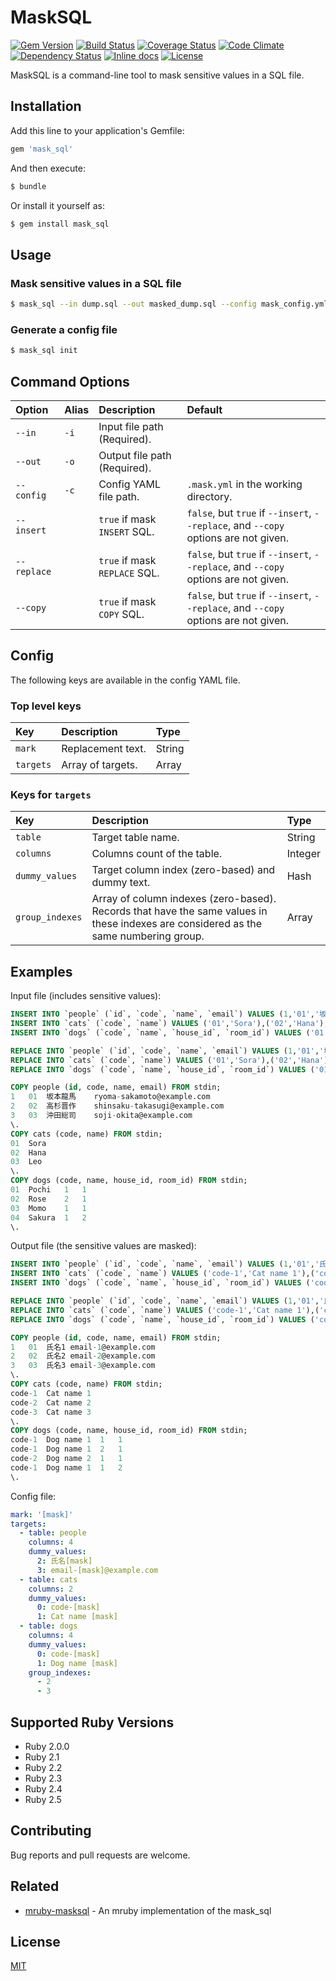# MaskSQL

[![Gem Version](https://badge.fury.io/rb/mask_sql.svg)](https://badge.fury.io/rb/mask_sql)
[![Build Status](https://travis-ci.org/emsk/mask_sql.svg?branch=master)](https://travis-ci.org/emsk/mask_sql)
[![Coverage Status](https://coveralls.io/repos/github/emsk/mask_sql/badge.svg?branch=master)](https://coveralls.io/github/emsk/mask_sql)
[![Code Climate](https://codeclimate.com/github/emsk/mask_sql/badges/gpa.svg)](https://codeclimate.com/github/emsk/mask_sql)
[![Dependency Status](https://gemnasium.com/badges/github.com/emsk/mask_sql.svg)](https://gemnasium.com/github.com/emsk/mask_sql)
[![Inline docs](http://inch-ci.org/github/emsk/mask_sql.svg?branch=master)](http://inch-ci.org/github/emsk/mask_sql)
[![License](https://img.shields.io/badge/license-MIT-blue.svg)](LICENSE.txt)

MaskSQL is a command-line tool to mask sensitive values in a SQL file.

## Installation

Add this line to your application's Gemfile:

```ruby
gem 'mask_sql'
```

And then execute:

```sh
$ bundle
```

Or install it yourself as:

```sh
$ gem install mask_sql
```

## Usage

### Mask sensitive values in a SQL file

```sh
$ mask_sql --in dump.sql --out masked_dump.sql --config mask_config.yml
```

### Generate a config file

```sh
$ mask_sql init
```

## Command Options

| Option | Alias | Description | Default |
| :----- | :---- | :---------- | :------ |
| `--in` | `-i` | Input file path (Required). | |
| `--out` | `-o` | Output file path (Required). | |
| `--config` | `-c` | Config YAML file path. | `.mask.yml` in the working directory. |
| `--insert` | | `true` if mask `INSERT` SQL. | `false`, but `true` if `--insert`, `--replace`, and `--copy` options are not given. |
| `--replace` | | `true` if mask `REPLACE` SQL. | `false`, but `true` if `--insert`, `--replace`, and `--copy` options are not given. |
| `--copy` | | `true` if mask `COPY` SQL. | `false`, but `true` if `--insert`, `--replace`, and `--copy` options are not given. |

## Config

The following keys are available in the config YAML file.

### Top level keys

| Key | Description | Type |
| :-- | :---------- | :--- |
| `mark` | Replacement text. | String |
| `targets` | Array of targets. | Array |

### Keys for `targets`

| Key | Description | Type |
| :-- | :---------- | :--- |
| `table` | Target table name. | String |
| `columns` | Columns count of the table. | Integer |
| `dummy_values` | Target column index (zero-based) and dummy text. | Hash |
| `group_indexes` | Array of column indexes (zero-based).<br>Records that have the same values in these indexes are considered as the same numbering group. | Array |

## Examples

Input file (includes sensitive values):

```sql
INSERT INTO `people` (`id`, `code`, `name`, `email`) VALUES (1,'01','坂本龍馬','ryoma-sakamoto@example.com'),(2,'02','高杉晋作','shinsaku-takasugi@example.com'),(3,'03','沖田総司','soji-okita@example.com');
INSERT INTO `cats` (`code`, `name`) VALUES ('01','Sora'),('02','Hana'),('03','Leo');
INSERT INTO `dogs` (`code`, `name`, `house_id`, `room_id`) VALUES ('01','Pochi',1,1),('02','Rose',2,1),('03','Momo',1,1),('04','Sakura',1,2);

REPLACE INTO `people` (`id`, `code`, `name`, `email`) VALUES (1,'01','坂本龍馬','ryoma-sakamoto@example.com'),(2,'02','高杉晋作','shinsaku-takasugi@example.com'),(3,'03','沖田総司','soji-okita@example.com');
REPLACE INTO `cats` (`code`, `name`) VALUES ('01','Sora'),('02','Hana'),('03','Leo');
REPLACE INTO `dogs` (`code`, `name`, `house_id`, `room_id`) VALUES ('01','Pochi',1,1),('02','Rose',2,1),('03','Momo',1,1),('04','Sakura',1,2);

COPY people (id, code, name, email) FROM stdin;
1	01	坂本龍馬	ryoma-sakamoto@example.com
2	02	高杉晋作	shinsaku-takasugi@example.com
3	03	沖田総司	soji-okita@example.com
\.
COPY cats (code, name) FROM stdin;
01	Sora
02	Hana
03	Leo
\.
COPY dogs (code, name, house_id, room_id) FROM stdin;
01	Pochi	1	1
02	Rose	2	1
03	Momo	1	1
04	Sakura	1	2
\.
```

Output file (the sensitive values are masked):

```sql
INSERT INTO `people` (`id`, `code`, `name`, `email`) VALUES (1,'01','氏名1','email-1@example.com'),(2,'02','氏名2','email-2@example.com'),(3,'03','氏名3','email-3@example.com');
INSERT INTO `cats` (`code`, `name`) VALUES ('code-1','Cat name 1'),('code-2','Cat name 2'),('code-3','Cat name 3');
INSERT INTO `dogs` (`code`, `name`, `house_id`, `room_id`) VALUES ('code-1','Dog name 1',1,1),('code-1','Dog name 1',2,1),('code-2','Dog name 2',1,1),('code-1','Dog name 1',1,2);

REPLACE INTO `people` (`id`, `code`, `name`, `email`) VALUES (1,'01','氏名1','email-1@example.com'),(2,'02','氏名2','email-2@example.com'),(3,'03','氏名3','email-3@example.com');
REPLACE INTO `cats` (`code`, `name`) VALUES ('code-1','Cat name 1'),('code-2','Cat name 2'),('code-3','Cat name 3');
REPLACE INTO `dogs` (`code`, `name`, `house_id`, `room_id`) VALUES ('code-1','Dog name 1',1,1),('code-1','Dog name 1',2,1),('code-2','Dog name 2',1,1),('code-1','Dog name 1',1,2);

COPY people (id, code, name, email) FROM stdin;
1	01	氏名1	email-1@example.com
2	02	氏名2	email-2@example.com
3	03	氏名3	email-3@example.com
\.
COPY cats (code, name) FROM stdin;
code-1	Cat name 1
code-2	Cat name 2
code-3	Cat name 3
\.
COPY dogs (code, name, house_id, room_id) FROM stdin;
code-1	Dog name 1	1	1
code-1	Dog name 1	2	1
code-2	Dog name 2	1	1
code-1	Dog name 1	1	2
\.
```

Config file:

```yaml
mark: '[mask]'
targets:
  - table: people
    columns: 4
    dummy_values:
      2: 氏名[mask]
      3: email-[mask]@example.com
  - table: cats
    columns: 2
    dummy_values:
      0: code-[mask]
      1: Cat name [mask]
  - table: dogs
    columns: 4
    dummy_values:
      0: code-[mask]
      1: Dog name [mask]
    group_indexes:
      - 2
      - 3
```

## Supported Ruby Versions

* Ruby 2.0.0
* Ruby 2.1
* Ruby 2.2
* Ruby 2.3
* Ruby 2.4
* Ruby 2.5

## Contributing

Bug reports and pull requests are welcome.

## Related

* [mruby-masksql](https://github.com/emsk/mruby-masksql) - An mruby implementation of the mask_sql

## License

[MIT](LICENSE.txt)
